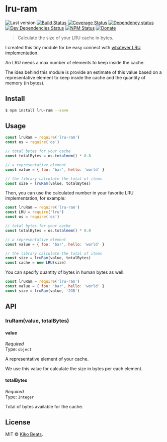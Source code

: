 # lru-ram

![Last version](https://img.shields.io/github/tag/Kikobeats/lru-ram.svg?style=flat-square)
[![Build Status](https://img.shields.io/travis/Kikobeats/lru-ram/master.svg?style=flat-square)](https://travis-ci.org/Kikobeats/lru-ram)
[![Coverage Status](https://img.shields.io/coveralls/Kikobeats/lru-ram.svg?style=flat-square)](https://coveralls.io/github/Kikobeats/lru-ram)
[![Dependency status](https://img.shields.io/david/Kikobeats/lru-ram.svg?style=flat-square)](https://david-dm.org/Kikobeats/lru-ram)
[![Dev Dependencies Status](https://img.shields.io/david/dev/Kikobeats/lru-ram.svg?style=flat-square)](https://david-dm.org/Kikobeats/lru-ram#info=devDependencies)
[![NPM Status](https://img.shields.io/npm/dm/lru-ram.svg?style=flat-square)](https://www.npmjs.org/package/lru-ram)
[![Donate](https://img.shields.io/badge/donate-paypal-blue.svg?style=flat-square)](https://paypal.me/Kikobeats)

> Calculate the size of your LRU cache in bytes.

I created this tiny module for be easy connect with [whatever LRU implementation](https://github.com/dominictarr/bench-lru).

An LRU needs a max number of elements to keep inside the cache. 

The idea behind this module is provide an estimate of this value based on a representative element to keep inside the cache and the quantity of memory (in bytes).

## Install

```bash
$ npm install lru-ram --save
```

## Usage

```js
const lruRam = require('lru-ram')
const os = require('os')

// total bytes for your cache
const totalBytes = os.totalmem() * 0.8

// a representative element
const value = { foo: 'bar', hello: 'world' }

// the library calculate the total of items
const size = lruRam(value, totalBytes)
```

Then, you can use the calculated number in your favorite LRU implementation, for example:

```js
const lruRam = require('lru-ram')
const LRU = require('lru')
const os = require('os')

// total bytes for your cache
const totalBytes = os.totalmem() * 0.8

// a representative element
const value = { foo: 'bar', hello: 'world' }

// the library calculate the total of items
const size = lruRam(value, totalBytes)
const cache = new LRU(size)
```

You can specify quantity of bytes in human bytes as well:

```js
const lruRam = require('lru-ram')
const value = { foo: 'bar', hello: 'world' }
const size = lruRam(value, '2GB')
```

## API

### lruRam(value, totalBytes)

#### value

*Required*<br>
Type: `object`

A representative element of your cache.

We use this value for calculate the size in bytes per each element.

#### totalBytes

*Required*<br>
Type: `Integer`

Total of bytes available for the cache.

## License

MIT © [Kiko Beats](https://github.com/Kikobeats).
